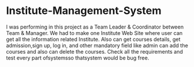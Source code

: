 # Institute-Management-System

I was performing in this project as a Team Leader & Coordinator between Team & Manager. We had
to make one Institute Web Site where user can get all the information related Institute. Also can get
courses details, get admission,sign up, log in, and other mandatory field like admin can add the
courses and also can delete the courses.
Check all the requirements and test every part ofsystemsso thatsystem would be bug free.
